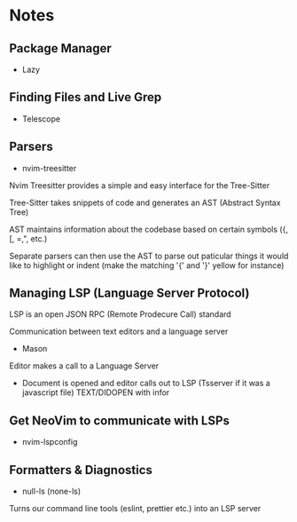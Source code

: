 # Notes

## Package Manager

- Lazy

## Finding Files and Live Grep

- Telescope

## Parsers 

- nvim-treesitter

Nvim Treesitter provides a simple and easy interface for the Tree-Sitter 

Tree-Sitter takes snippets of code and generates an AST (Abstract Syntax Tree) 

AST maintains information about the codebase based on certain symbols ({, [, =,", etc.)

Separate parsers can then use the AST to parse out paticular things it would like to highlight or indent (make the matching '{' and '}' yellow for instance)


## Managing LSP (Language Server Protocol)

LSP is an open JSON RPC (Remote Prodecure Call) standard

Communication between text editors and a language server

- Mason

Editor makes a call to a Language Server 

- Document is opened and editor calls out to LSP (Tsserver if it was a javascript file) TEXT/DIDOPEN with infor

##

## Get NeoVim to communicate with LSPs

- nvim-lspconfig

## Formatters & Diagnostics 

- null-ls (none-ls)

Turns our command line tools (eslint, prettier etc.) into an LSP server
